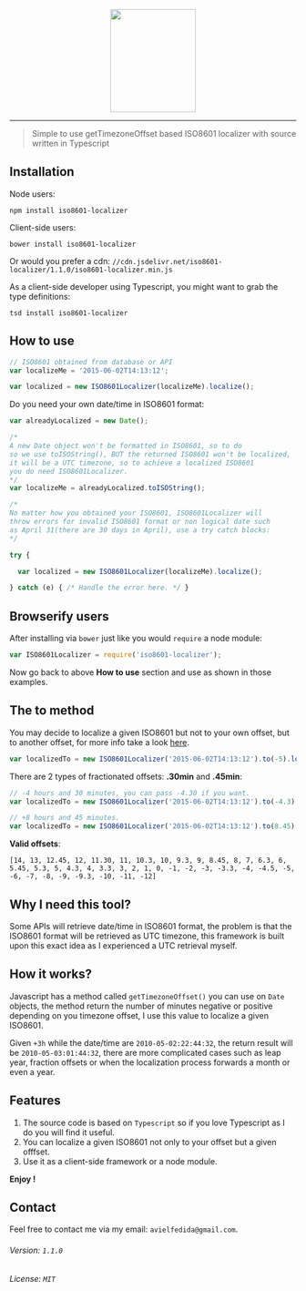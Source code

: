 <p align="center">
	<img height="181" width="150" src="http://i.imgur.com/070F7jH.png">
</p>

---

> Simple to use getTimezoneOffset based ISO8601 localizer with source written in Typescript

## Installation

Node users:
```
npm install iso8601-localizer
```
Client-side users:
```
bower install iso8601-localizer
```

Or would you prefer a cdn: `//cdn.jsdelivr.net/iso8601-localizer/1.1.0/iso8601-localizer.min.js`

As a client-side developer using Typescript, you might want to grab the type definitions:

```
tsd install iso8601-localizer
```

## How to use

```javascript
// ISO8601 obtained from database or API
var localizeMe = '2015-06-02T14:13:12';

var localized = new ISO8601Localizer(localizeMe).localize();
```

Do you need your own date/time in ISO8601 format:

```javascript
var alreadyLocalized = new Date();

/*
A new Date object won't be formatted in ISO8601, so to do
so we use toISOString(), BUT the returned ISO8601 won't be localized,
it will be a UTC timezone, so to achieve a localized ISO8601
you do need ISO8601Localizer.
*/
var localizeMe = alreadyLocalized.toISOString();

/*
No matter how you obtained your ISO8601, ISO8601Localizer will
throw errors for invalid ISO8601 format or non logical date such
as April 31(there are 30 days in April), use a try catch blocks:
*/

try {

  var localized = new ISO8601Localizer(localizeMe).localize();

} catch (e) { /* Handle the error here. */ }
```

## Browserify users

After installing via `bower` just like you would `require` a node module:
```javascript
var ISO8601Localizer = require('iso8601-localizer');
```

Now go back to above **How to use** section and use as shown in those examples.

## The to method

You may decide to localize a given ISO8601 but not to your own offset,
but to another offset, for more info take a look [here](https://www.wikiwand.com/en/List_of_UTC_time_offsets).

```javascript
var localizedTo = new ISO8601Localizer('2015-06-02T14:13:12').to(-5).localize();
```

There are 2 types of fractionated offsets: **.30min** and **.45min**:

```javascript
// -4 hours and 30 minutes, you can pass -4.30 if you want.
var localizedTo = new ISO8601Localizer('2015-06-02T14:13:12').to(-4.3).localize();

// +8 hours and 45 minutes.
var localizedTo = new ISO8601Localizer('2015-06-02T14:13:12').to(8.45).localize();
```

**Valid offsets**:

```
[14, 13, 12.45, 12, 11.30, 11, 10.3, 10, 9.3, 9, 8.45, 8, 7, 6.3, 6, 5.45, 5.3, 5, 4.3, 4, 3.3, 3, 2, 1, 0, -1, -2, -3, -3.3, -4, -4.5, -5, -6, -7, -8, -9, -9.3, -10, -11, -12]
```

## Why I need this tool?

Some APIs will retrieve date/time in ISO8601 format, the problem is that the ISO8601 format will be
retrieved as UTC timezone, this framework is built upon this exact idea as I experienced a UTC retrieval myself.

## How it works?

Javascript has a method called `getTimezoneOffset()` you can use on `Date` objects, the method return the number of minutes negative or positive depending on you timezone offset, I use this value to localize a given ISO8601.

Given `+3h` while the date/time are `2010-05-02:22:44:32`, the return result will be `2010-05-03:01:44:32`, there are more complicated cases such as leap year, fraction offsets or when the localization process forwards a month or even a year.

## Features

1. The source code is based on `Typescript` so if you love Typescript as I do you will find it useful.
2. You can localize a given ISO8601 not only to your offset but a given offfset.
3. Use it as a client-side framework or a node module.

**Enjoy !**

## Contact

Feel free to contact me via my email: `avielfedida@gmail.com`.

###### Version: `1.1.0`

###### License: `MIT`
